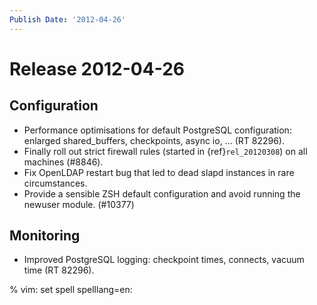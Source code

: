 ```yaml
---
Publish Date: '2012-04-26'
---
```


# Release 2012-04-26

## Configuration

- Performance optimisations for default PostgreSQL configuration: enlarged
  shared_buffers, checkpoints, async io, ... (RT 82296).
- Finally roll out strict firewall rules (started in {ref}`rel_20120308`) on all
  machines (#8846).
- Fix OpenLDAP restart bug that led to dead slapd instances in rare
  circumstances.
- Provide a sensible ZSH default configuration and avoid running the newuser
  module. (#10377)

## Monitoring

- Improved PostgreSQL logging: checkpoint times, connects, vacuum time (RT
  82296).

% vim: set spell spelllang=en:
